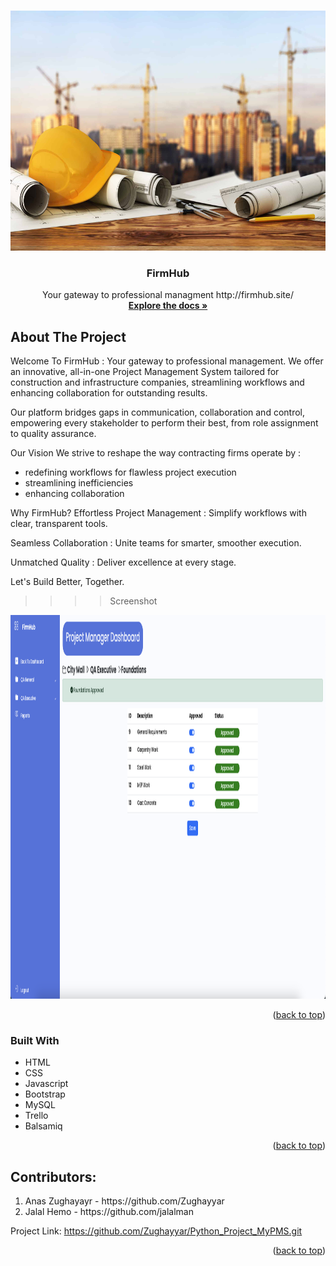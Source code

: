 <a id="readme-top"></a>

<!-- PROJECT LOGO -->
<br />
<div align="center">
  <a href="https://github.com/Zughayyar/Python_Project_MyPMS">
    <img src="README/logo1.jpg" alt="Logo" width="512" height="384">
  </a>

  <h3 align="center">FirmHub</h3>

  <p align="center">
    Your gateway to professional managment
    http://firmhub.site/
    <br />
    <a href="https://github.com/Zughayyar/Python_Project_MyPMS"><strong>Explore the docs »</strong></a>
    <br />
  </p>
</div>


<!-- ABOUT THE PROJECT -->
## About The Project
Welcome To FirmHub :
Your gateway to professional management. We offer an innovative, all-in-one Project Management System tailored for construction and infrastructure companies, streamlining workflows and enhancing collaboration for outstanding results.

Our platform bridges gaps in communication, collaboration and control, empowering every stakeholder to perform their best, from role assignment to quality assurance.

Our Vision
We strive to reshape the way contracting firms operate by :
- redefining workflows for flawless project execution
- streamlining inefficiencies
- enhancing collaboration

Why FirmHub?
Effortless Project Management : Simplify workflows with clear, transparent tools.

Seamless Collaboration : Unite teams for smarter, smoother execution.

Unmatched Quality : Deliver excellence at every stage.

Let's Build Better, Together.

>>>> Screenshot
<img src="README/screenshot.png" alt="Logo" width="1000" height="614">

<p align="right">(<a href="#readme-top">back to top</a>)</p>

### Built With
<ul>
  <li>HTML</li>
  <li>CSS</li>
  <li>Javascript</li>
  <li>Bootstrap</li>
  <li>MySQL</li>
  <li>Trello</li>
  <li>Balsamiq</li>
</ul>

<p align="right">(<a href="#readme-top">back to top</a>)</p>


<!-- CONTACT -->
## Contributors: 
<ol>
  <li>Anas Zughayayr - https://github.com/Zughayyar</li>
  <li>Jalal Hemo - https://github.com/jalalman</li>
</ol>

Project Link: https://github.com/Zughayyar/Python_Project_MyPMS.git

<p align="right">(<a href="#readme-top">back to top</a>)</p>
